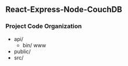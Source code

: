 ## React-Express-Node-CouchDB
### Project Code Organization
- api/
  - bin/
    www
- public/
- src/
